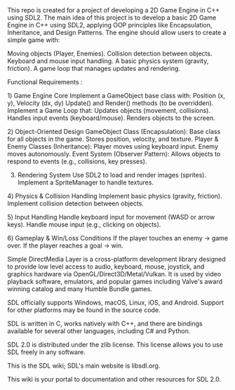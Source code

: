 This repo is created for a project of developing a 2D Game Engine in C++ using SDL2.
The main idea of this project is to develop a basic 2D Game Engine in C++ using SDL2, applying OOP principles like Encapsulation, Inheritance, and Design Patterns. The engine should allow users to create a simple game with:

Moving objects (Player, Enemies).
Collision detection between objects.
Keyboard and mouse input handling.
A basic physics system (gravity, friction).
A game loop that manages updates and rendering.


Functional Requirements :


  1️) Game Engine Core
    Implement a GameObject base class with:
    Position (x, y), Velocity (dx, dy)
    Update() and Render() methods (to be overridden).
    Implement a Game Loop that:
    Updates objects (movement, collisions).
    Handles input events (keyboard/mouse).
    Renders objects to the screen.

    
  2️)  Object-Oriented Design
    GameObject Class (Encapsulation):
    Base class for all objects in the game.
    Stores position, velocity, and texture.
    Player & Enemy Classes (Inheritance):
    Player moves using keyboard input.
    Enemy moves autonomously.
    Event System (Observer Pattern):
    Allows objects to respond to events (e.g., collisions, key presses).

    
  3) Rendering System
    Use SDL2 to load and render images (sprites).
    Implement a SpriteManager to handle textures.


  4️) Physics & Collision Handling
    Implement basic physics (gravity, friction).
    Implement collision detection between objects.

    
  5️) Input Handling
    Handle keyboard input for movement (WASD or arrow keys).
    Handle mouse input (e.g., clicking on objects).

    
  6️) Gameplay & Win/Loss Conditions
    If the player touches an enemy → game over.
    If the player reaches a goal → win.



Simple DirectMedia Layer is a cross-platform development library designed to provide low level access to audio, keyboard, mouse, joystick, and graphics hardware via OpenGL/Direct3D/Metal/Vulkan. It is used by video playback software, emulators, and popular games including Valve's award winning catalog and many Humble Bundle games.

SDL officially supports Windows, macOS, Linux, iOS, and Android. Support for other platforms may be found in the source code.

SDL is written in C, works natively with C++, and there are bindings available for several other languages, including C# and Python.

SDL 2.0 is distributed under the zlib license. This license allows you to use SDL freely in any software.

This is the SDL wiki; SDL's main website is libsdl.org.

This wiki is your portal to documentation and other resources for SDL 2.0.
